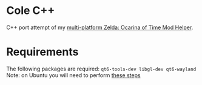 # Cole C++
C++ port attempt of my [multi-platform Zelda: Ocarina of Time Mod Helper](https://github.com/Yanis42/Cole).

# Requirements
The following packages are required: ``qt6-tools-dev libgl-dev qt6-wayland``
Note: on Ubuntu you will need to perform [these steps](https://askubuntu.com/a/1460243)
